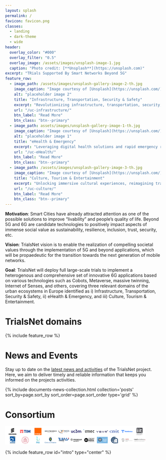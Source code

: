 ```yaml
---
layout: splash
permalink: /
favicon: favicon.png
classes:
  - landing
  - dark-theme
  - wide
header:
  overlay_color: "#000"
  overlay_filter: "0.5"
  overlay_image: /assets/images/unsplash-image-1.jpg
  caption: "Photo credit: [**Unsplash**](https://unsplash.com)"
excerpt: "TRials Supported By Smart Networks Beyond 5G"
feature_row:
  - image_path: /assets/images/unsplash-gallery-image-2-th.jpg
    image_caption: "Image courtesy of [Unsplash](https://unsplash.com/)"
    alt: "placeholder image 2"
    title: "Infrastructure, Transportation, Security & Safety"
    excerpt: "Revolutionizing infrastructure, transportation, security, and safety through advanced technologies and innovative strategies for a connected, resilient, and secure future"
    url: "/uc-infrastructure/"
    btn_label: "Read More"
    btn_class: "btn--primary"
  - image_path: assets/images/unsplash-gallery-image-1-th.jpg
    image_caption: "Image courtesy of [Unsplash](https://unsplash.com/)"
    alt: "placeholder image 1"
    title: "eHealth & Emergency"
    excerpt: "Leveraging digital health solutions and rapid emergency response strategies to enhance healthcare access and save lives in critical situations."
    url: "/uc-eHealth/"
    btn_label: "Read More"
    btn_class: "btn--primary"
  - image_path: /assets/images/unsplash-gallery-image-3-th.jpg
    image_caption: "Image courtesy of [Unsplash](https://unsplash.com/)"
    title: "Culture, Tourism & Entertainment"
    excerpt: "Unlocking immersive cultural experiences, reimagining travel adventures, and delivering captivating entertainment through innovative technologies and engaging platforms."
    url: "/uc-culture/"
    btn_label: "Read More"
    btn_class: "btn--primary"
--- 
```


**Motivation**\: Smart Cities have already attracted attention as one of the possible solutions to improve “livability” and people’s quality of life. Beyond 5G and 6G are candidate technologies to positively impact aspects of immense social value as sustainability, resilience, inclusion, trust, security, etc.

**Vision**\: TrialsNet vision is to enable the realization of compelling societal values through the implementation of 5G and beyond applications, which will be propaedeutic for the transition towards the next generation of mobile networks.

**Goal**\: TrialsNet will deploy full large-scale trials to implement a heterogenous and comprehensive set of innovative 6G applications based on various technologies such as Cobots, Metaverse, massive twinning, Internet of Senses, and others, covering three relevant domains of the urban ecosystems in Europe identified as i) Infrastructure, Transportation, Security & Safety, ii) eHealth & Emergency, and iii) Culture, Tourism & Entertainment.

# TrialsNet domains

{% include feature_row %}



<!--{% include feature_row id="feature_row2" type="left" %}-->

# News and Events

Stay up to date on the [latest news and activities](/news-events) of the TrialsNet project. Here, we aim to deliver timely and reliable information that keeps you informed on the projects activities.

<div class="entries-grid-newsrow">
  {% include documents-news-collection.html collection='posts' sort_by=page.sort_by sort_order=page.sort_order type='grid'  %}
</div>



# Consortium

[<img src="assets/images/consortium-logo.png" title="Consortium" width="90%" height="30%">](/consortium/)

{% include feature_row id="intro" type="center" %}






<!--{% include feature_row id="feature_row3" type="right" %}

{% include feature_row id="feature_row4" type="center" %}-->
